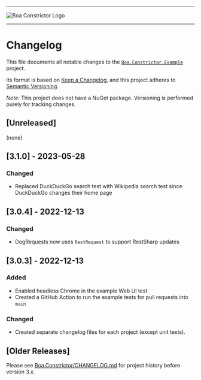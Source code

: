 
---

![Boa Constrictor Logo](https://raw.githubusercontent.com/q2ebanking/boa-constrictor/main/logos/title/no-margin/png/logo-title-black-400x64.png)

---

# Changelog

This file documents all notable changes to the
[`Boa.Constrictor.Example`](https://www.nuget.org/packages/Boa.Constrictor) project.

Its format is based on [Keep a Changelog](https://keepachangelog.com/en/1.0.0/),
and this project adheres to [Semantic Versioning](https://semver.org/spec/v2.0.0.html).

*Note:* This project does not have a NuGet package.
Versioning is performed purely for tracking changes.

## [Unreleased]

(none)


## [3.1.0] - 2023-05-28

### Changed

- Replaced DuckDuckGo search test with Wikipedia search test since DuckDuckGo changes their home page


## [3.0.4] - 2022-12-13

### Changed

- DogRequests now uses `RestRequest` to support RestSharp updates


## [3.0.3] - 2022-12-13

### Added

- Enabled headless Chrome in the example Web UI test
- Created a GitHub Action to run the example tests for pull requests into `main`

### Changed

- Created separate changelog files for each project (except unit tests).


## [Older Releases]

Please see [Boa.Constrictor/CHANGELOG.md](../Boa.Constrictor/CHANGELOG.md) for project history before version 3.x.

